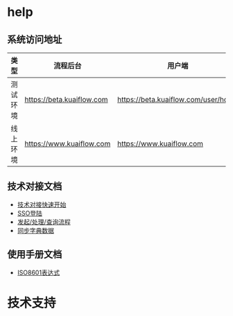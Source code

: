 # help

## 系统访问地址

| 类型   | 流程后台                      | 用户端                                 |
|------|---------------------------|-------------------------------------|
| 测试环境 | https://beta.kuaiflow.com | https://beta.kuaiflow.com/user/home |
| 线上环境  | https://www.kuaiflow.com  | https://www.kuaiflow.com                                   |


## 技术对接文档
* [技术对接快速开始](tech/quickstart.md)
* [SSO登陆](tech/sso.md)
* [发起/处理/查询流程](tech/flow.md)
* [同步字典数据 ](tech/dict_data.md)
## 使用手册文档
* [ISO8601表达式](instruction/ISO8601.md)

# 技术支持

